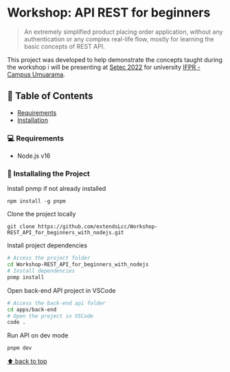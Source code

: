 
# Workshop: API REST for beginners

> An extremely simplified product placing order application, without any authentication or any complex real-life flow, mostly for learning the basic concepts of REST API.

This project was developed to help demonstrate the concepts taught during the workshop i will be presenting at [Setec 2022](https://www.even3.com.br/setec2022umuarama/) for university [IFPR - Campus Umuarama](https://umuarama.ifpr.edu.br/).

## :pushpin: Table of Contents

* [Requirements](#computer-requirements)
* [Installation](#wrench-installaling-the-project)

### :computer: Requirements


* Node.js v16

### :wrench: Installaling the Project

Install pnmp if not already installed
```
npm install -g pnpm
```
Clone the project locally
```
git clone https://github.com/extendsLcc/Workshop-REST_API_for_beginners_with_nodejs.git
```
Install project dependencies
```sh
# Access the project folder
cd Workshop-REST_API_for_beginners_with_nodejs
# Install dependencies
pnmp install
```
Open back-end API project in VSCode
```sh
# Access the back-end api folder
cd apps/back-end
# Open the project in VSCode
code .
```
Run API on dev mode
```sh
pnpm dev
```

[⬆ back to top](#workshop-api-rest-for-beginners)

